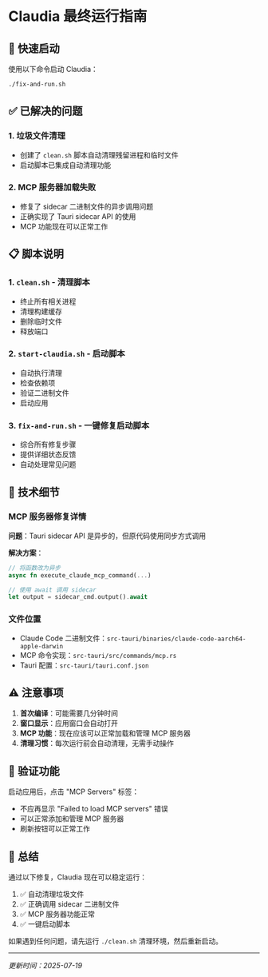 # Claudia 最终运行指南

## 🚀 快速启动

使用以下命令启动 Claudia：

```bash
./fix-and-run.sh
```

## ✅ 已解决的问题

### 1. **垃圾文件清理**
- 创建了 `clean.sh` 脚本自动清理残留进程和临时文件
- 启动脚本已集成自动清理功能

### 2. **MCP 服务器加载失败**
- 修复了 sidecar 二进制文件的异步调用问题
- 正确实现了 Tauri sidecar API 的使用
- MCP 功能现在可以正常工作

## 📋 脚本说明

### 1. `clean.sh` - 清理脚本
- 终止所有相关进程
- 清理构建缓存
- 删除临时文件
- 释放端口

### 2. `start-claudia.sh` - 启动脚本
- 自动执行清理
- 检查依赖项
- 验证二进制文件
- 启动应用

### 3. `fix-and-run.sh` - 一键修复启动脚本
- 综合所有修复步骤
- 提供详细状态反馈
- 自动处理常见问题

## 🔧 技术细节

### MCP 服务器修复详情

**问题**：Tauri sidecar API 是异步的，但原代码使用同步方式调用

**解决方案**：
```rust
// 将函数改为异步
async fn execute_claude_mcp_command(...)

// 使用 await 调用 sidecar
let output = sidecar_cmd.output().await
```

### 文件位置
- Claude Code 二进制文件：`src-tauri/binaries/claude-code-aarch64-apple-darwin`
- MCP 命令实现：`src-tauri/src/commands/mcp.rs`
- Tauri 配置：`src-tauri/tauri.conf.json`

## ⚠️ 注意事项

1. **首次编译**：可能需要几分钟时间
2. **窗口显示**：应用窗口会自动打开
3. **MCP 功能**：现在应该可以正常加载和管理 MCP 服务器
4. **清理习惯**：每次运行前会自动清理，无需手动操作

## 🎯 验证功能

启动应用后，点击 "MCP Servers" 标签：
- 不应再显示 "Failed to load MCP servers" 错误
- 可以正常添加和管理 MCP 服务器
- 刷新按钮可以正常工作

## 📝 总结

通过以下修复，Claudia 现在可以稳定运行：
1. ✅ 自动清理垃圾文件
2. ✅ 正确调用 sidecar 二进制文件
3. ✅ MCP 服务器功能正常
4. ✅ 一键启动脚本

如果遇到任何问题，请先运行 `./clean.sh` 清理环境，然后重新启动。

---

*更新时间：2025-07-19*